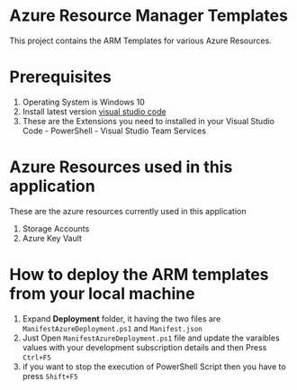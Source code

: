 # Azure Resource Manager Templates
This project contains the ARM Templates for various Azure Resources.

# Prerequisites
1.  Operating System is Windows 10 
2.  Install latest version [visual studio code](https://code.visualstudio.com/)
3.  These are the Extensions you need to installed in your Visual Studio Code
        -   PowerShell
        -   Visual Studio Team Services

# Azure Resources used in this application
These are the azure resources currently used in this application

1.  Storage Accounts
2.	Azure Key Vault

# How to deploy the ARM templates from your local machine
1.  Expand **Deployment** folder, it having the two files are `ManifestAzureDeployment.ps1` and `Manifest.json`
2. Just Open `ManifestAzureDeployment.ps1` file and update the varaibles values with your development subscription details and then Press `Ctrl+F5`
3. if you want to stop the execution of PowerShell Script then you have to press `Shift+F5`

